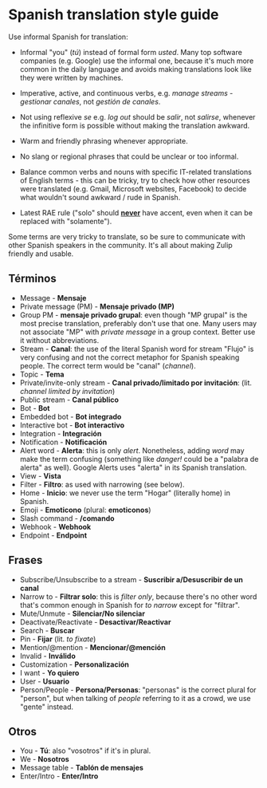 # Spanish translation style guide

Use informal Spanish for translation:

- Informal "you" (_tú_) instead of formal form _usted_. Many top software
  companies (e.g. Google) use the informal one, because it's much more common in
  the daily language and avoids making translations look like they were written
  by machines.

- Imperative, active, and continuous verbs, e.g. _manage streams_ -
  _gestionar canales_, not _gestión de canales_.

- Not using reflexive _se_ e.g. _log out_ should be _salir_, not _salirse_,
  whenever the infinitive form is possible without making the translation
  awkward.

- Warm and friendly phrasing whenever appropriate.

- No slang or regional phrases that could be unclear or too informal.

- Balance common verbs and nouns with specific IT-related translations
  of English terms - this can be tricky, try to check how other
  resources were translated (e.g. Gmail, Microsoft websites, Facebook)
  to decide what wouldn't sound awkward / rude in Spanish.

- Latest RAE rule ("solo" should
  [**never**](https://www.rae.es/consultas/el-adverbio-solo-y-los-pronombres-demostrativos-sin-tilde)
  have accent, even when it can be replaced with "solamente").

Some terms are very tricky to translate, so be sure to communicate
with other Spanish speakers in the community. It's all about making
Zulip friendly and usable.

## Términos

- Message - **Mensaje**
- Private message (PM) - **Mensaje privado (MP)**
- Group PM - **mensaje privado grupal**: even though "MP grupal" is the most
  precise translation, preferably don't use that one. Many users may not
  associate "MP" with _private message_ in a group context. Better use it
  without abbreviations.
- Stream - **Canal**: the use of the literal Spanish word for stream
  "Flujo" is very confusing and not the correct metaphor for Spanish
  speaking people. The correct term would be "canal" (_channel_).
- Topic - **Tema**
- Private/invite-only stream - **Canal privado/limitado por invitación**: (lit.
  _channel limited by invitation_)
- Public stream - **Canal público**
- Bot - **Bot**
- Embedded bot - **Bot integrado**
- Interactive bot - **Bot interactivo**
- Integration - **Integración**
- Notification - **Notificación**
- Alert word - **Alerta**: this is only _alert_. Nonetheless, adding _word_ may
  make the term confusing (something like _danger!_ could be a "palabra de
  alerta" as well). Google Alerts uses "alerta" in its Spanish translation.
- View - **Vista**
- Filter - **Filtro**: as used with narrowing (see below).
- Home - **Inicio**: we never use the term "Hogar" (literally home) in Spanish.
- Emoji - **Emoticono** (plural: **emoticonos**)
- Slash command - **/comando**
- Webhook - **Webhook**
- Endpoint - **Endpoint**

## Frases

- Subscribe/Unsubscribe to a stream - **Suscribir a/Desuscribir de un canal**
- Narrow to - **Filtrar solo**: this is _filter only_, because there's no other
  word that's common enough in Spanish for _to narrow_ except for "filtrar".
- Mute/Unmute - **Silenciar/No silenciar**
- Deactivate/Reactivate - **Desactivar/Reactivar**
- Search - **Buscar**
- Pin - **Fijar** (lit. _to fixate_)
- Mention/@mention - **Mencionar/@mención**
- Invalid - **Inválido**
- Customization - **Personalización**
- I want - **Yo quiero**
- User - **Usuario**
- Person/People - **Persona/Personas**: "personas" is the correct plural for
  "person", but when talking of _people_ referring to it as a crowd, we use
  "gente" instead.

## Otros

- You - **Tú**: also "vosotros" if it's in plural.
- We - **Nosotros**
- Message table - **Tablón de mensajes**
- Enter/Intro - **Enter/Intro**
